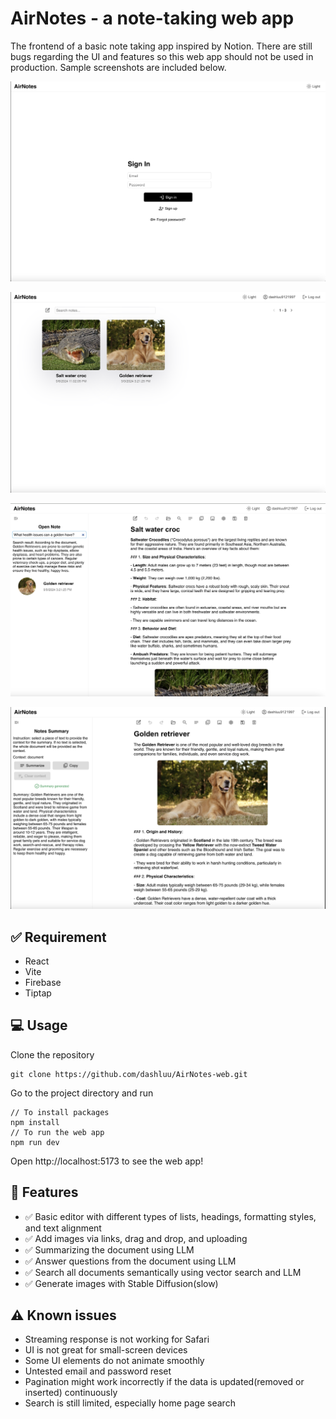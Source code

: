 # AirNotes - a note-taking web app

The frontend of a basic note taking app inspired by Notion. There are still bugs regarding the UI and features so this
web app should not be used in production. Sample screenshots are included below.

![img.png](screenshots/screenshot1.png)

![img.png](screenshots/screenshot2.png)

![img.png](screenshots/screenshot3.png)

![img.png](screenshots/screenshot4.png)

## :white_check_mark: Requirement

* React
* Vite
* Firebase
* Tiptap

## :computer: Usage

Clone the repository

```angular2html
git clone https://github.com/dashluu/AirNotes-web.git
```

Go to the project directory and run

```
// To install packages
npm install
// To run the web app
npm run dev
```

Open http://localhost:5173 to see the web app!

## :rocket: Features

- :white_check_mark: Basic editor with different types of lists, headings, formatting styles, and text alignment
- :white_check_mark: Add images via links, drag and drop, and uploading
- :white_check_mark: Summarizing the document using LLM
- :white_check_mark: Answer questions from the document using LLM
- :white_check_mark: Search all documents semantically using vector search and LLM
- :white_check_mark: Generate images with Stable Diffusion(slow)

## :warning: Known issues

* Streaming response is not working for Safari
* UI is not great for small-screen devices
* Some UI elements do not animate smoothly
* Untested email and password reset
* Pagination might work incorrectly if the data is updated(removed or inserted) continuously
* Search is still limited, especially home page search


